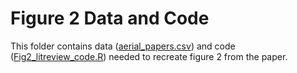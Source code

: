 # Figure 2 Data and Code

This folder contains data ([aerial_papers.csv](https://github.com/davisk93/Davis-et-al_Aerial-Survey/blob/main/Figures/Figure%202/aerial-papers.csv)) and code ([Fig2_litreview_code.R](https://github.com/davisk93/Davis-et-al_Aerial-Survey/blob/main/Figures/Figure%202/Fig2_litreview_code.R)) needed to recreate figure 2 from the paper. 
